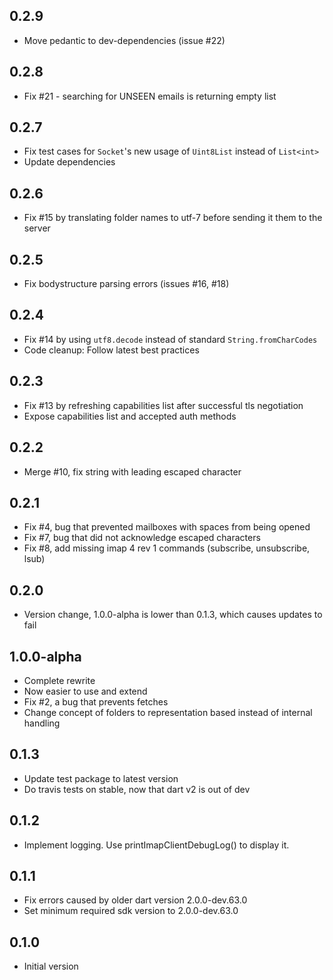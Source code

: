 ## 0.2.9

- Move pedantic to dev-dependencies (issue #22)

## 0.2.8

- Fix #21 - searching for UNSEEN emails is returning empty list

## 0.2.7

- Fix test cases for `Socket`'s new usage of `Uint8List` instead of `List<int>` 
- Update dependencies

## 0.2.6

- Fix #15 by translating folder names to utf-7 before sending it them to the server

## 0.2.5

- Fix bodystructure parsing errors (issues #16, #18)

## 0.2.4

- Fix #14 by using `utf8.decode` instead of standard `String.fromCharCodes`
- Code cleanup: Follow latest best practices

## 0.2.3

- Fix #13 by refreshing capabilities list after successful tls negotiation
- Expose capabilities list and accepted auth methods

## 0.2.2

- Merge #10, fix string with leading escaped character

## 0.2.1

- Fix #4, bug that prevented mailboxes with spaces from being opened
- Fix #7, bug that did not acknowledge escaped characters
- Fix #8, add missing imap 4 rev 1 commands (subscribe, unsubscribe, lsub)

## 0.2.0

- Version change, 1.0.0-alpha is lower than 0.1.3, which causes updates to fail

## 1.0.0-alpha

- Complete rewrite
- Now easier to use and extend
- Fix #2, a bug that prevents fetches
- Change concept of folders to representation based instead of internal handling

## 0.1.3

- Update test package to latest version
- Do travis tests on stable, now that dart v2 is out of dev

## 0.1.2

- Implement logging. Use printImapClientDebugLog() to display it.

## 0.1.1

- Fix errors caused by older dart version 2.0.0-dev.63.0
- Set minimum required sdk version to 2.0.0-dev.63.0

## 0.1.0

- Initial version
